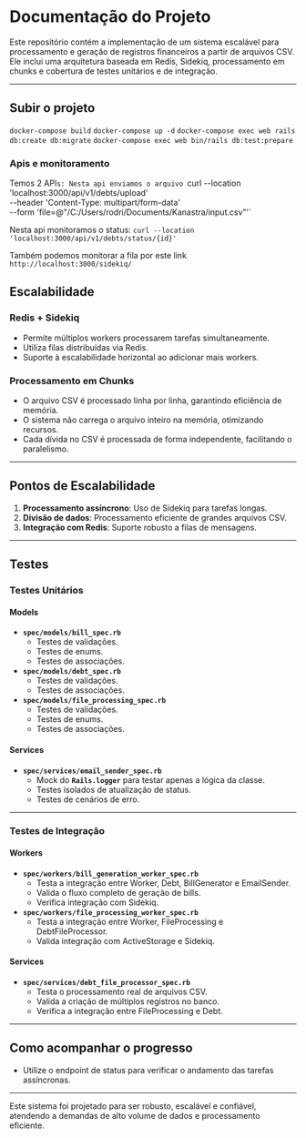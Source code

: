# **Documentação do Projeto**

Este repositório contém a implementação de um sistema escalável para processamento e geração de registros financeiros a partir de arquivos CSV. Ele inclui uma arquitetura baseada em Redis, Sidekiq, processamento em chunks e cobertura de testes unitários e de integração.

---
## **Subir o projeto**
`docker-compose build`
`docker-compose up -d`
`docker-compose exec web rails db:create db:migrate`
`docker-compose exec web bin/rails db:test:prepare`

### **Apis e monitoramento**
Temos 2 API`s:
Nesta api enviamos o arquivo
`curl --location 'localhost:3000/api/v1/debts/upload' \
--header 'Content-Type: multipart/form-data' \
--form 'file=@"/C:/Users/rodri/Documents/Kanastra/input.csv"'`

Nesta api monitoramos o status:
`curl --location 'localhost:3000/api/v1/debts/status/{id}'`

Também podemos monitorar a fila por este link
`http://localhost:3000/sidekiq/`

## **Escalabilidade**

### **Redis + Sidekiq**
- Permite múltiplos workers processarem tarefas simultaneamente.
- Utiliza filas distribuídas via Redis.
- Suporte à escalabilidade horizontal ao adicionar mais workers.

### **Processamento em Chunks**
- O arquivo CSV é processado linha por linha, garantindo eficiência de memória.
- O sistema não carrega o arquivo inteiro na memória, otimizando recursos.
- Cada dívida no CSV é processada de forma independente, facilitando o paralelismo.

---

## **Pontos de Escalabilidade**
1. **Processamento assíncrono**: Uso de Sidekiq para tarefas longas.
2. **Divisão de dados**: Processamento eficiente de grandes arquivos CSV.
3. **Integração com Redis**: Suporte robusto a filas de mensagens.

---

## **Testes**

### **Testes Unitários**
#### **Models**
- **`spec/models/bill_spec.rb`**
  - Testes de validações.
  - Testes de enums.
  - Testes de associações.
- **`spec/models/debt_spec.rb`**
  - Testes de validações.
  - Testes de associações.
- **`spec/models/file_processing_spec.rb`**
  - Testes de validações.
  - Testes de enums.
  - Testes de associações.

#### **Services**
- **`spec/services/email_sender_spec.rb`**
  - Mock do **`Rails.logger`** para testar apenas a lógica da classe.
  - Testes isolados de atualização de status.
  - Testes de cenários de erro.

---

### **Testes de Integração**
#### **Workers**
- **`spec/workers/bill_generation_worker_spec.rb`**
  - Testa a integração entre Worker, Debt, BillGenerator e EmailSender.
  - Valida o fluxo completo de geração de bills.
  - Verifica integração com Sidekiq.
- **`spec/workers/file_processing_worker_spec.rb`**
  - Testa a integração entre Worker, FileProcessing e DebtFileProcessor.
  - Valida integração com ActiveStorage e Sidekiq.

#### **Services**
- **`spec/services/debt_file_processor_spec.rb`**
  - Testa o processamento real de arquivos CSV.
  - Valida a criação de múltiplos registros no banco.
  - Verifica a integração entre FileProcessing e Debt.

---

## **Como acompanhar o progresso**
- Utilize o endpoint de status para verificar o andamento das tarefas assíncronas.

---

Este sistema foi projetado para ser robusto, escalável e confiável, atendendo a demandas de alto volume de dados e processamento eficiente.
